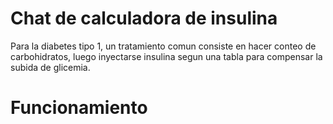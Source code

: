 # Chat de calculadora de insulina

Para la diabetes tipo 1, un tratamiento comun consiste en hacer conteo de carbohidratos, luego inyectarse insulina segun una tabla para compensar la subida de glicemia.



# Funcionamiento